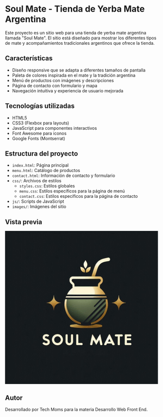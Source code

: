 # Soul Mate - Tienda de Yerba Mate Argentina

Este proyecto es un sitio web para una tienda de yerba mate argentina llamada "Soul Mate". El sitio está diseñado para mostrar los diferentes tipos de mate y acompañamientos tradicionales argentinos que ofrece la tienda.

## Características

- Diseño responsive que se adapta a diferentes tamaños de pantalla
- Paleta de colores inspirada en el mate y la tradición argentina
- Menú de productos con imágenes y descripciones
- Página de contacto con formulario y mapa
- Navegación intuitiva y experiencia de usuario mejorada

## Tecnologías utilizadas

- HTML5
- CSS3 (Flexbox para layouts)
- JavaScript para componentes interactivos
- Font Awesome para iconos
- Google Fonts (Montserrat)

## Estructura del proyecto

- `index.html`: Página principal
- `menu.html`: Catálogo de productos
- `contact.html`: Información de contacto y formulario
- `css/`: Archivos de estilos
  - `styles.css`: Estilos globales
  - `menu.css`: Estilos específicos para la página de menú
  - `contact.css`: Estilos específicos para la página de contacto
- `js/`: Scripts de JavaScript
- `images/`: Imágenes del sitio

## Vista previa

![Vista previa del sitio](images/Logo.jpeg)

## Autor

Desarrollado por Tech Moms para la materia Desarrollo Web Front End.